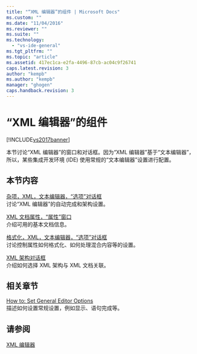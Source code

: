 ```yaml
---
title: "“XML 编辑器”的组件 | Microsoft Docs"
ms.custom: ""
ms.date: "11/04/2016"
ms.reviewer: ""
ms.suite: ""
ms.technology: 
  - "vs-ide-general"
ms.tgt_pltfrm: ""
ms.topic: "article"
ms.assetid: 417ec1ca-e2fa-4496-87cb-ac04c9f26741
caps.latest.revision: 3
author: "kempb"
ms.author: "kempb"
manager: "ghogen"
caps.handback.revision: 3
---
```

# “XML 编辑器”的组件
[!INCLUDE[vs2017banner](../code-quality/includes/vs2017banner.md)]

本节讨论“XML 编辑器”的窗口和对话框。因为“XML 编辑器”基于“文本编辑器”，所以，某些集成开发环境 \(IDE\) 使用常规的“文本编辑器”设置进行配置。  
  
## 本节内容  
 [杂项，XML，文本编辑器，“选项”对话框](../xml-tools/miscellaneous-xml-text-editor-options-dialog-box.md)  
 讨论“XML 编辑器”的自动完成和架构设置。  
  
 [XML 文档属性，“属性”窗口](../xml-tools/xml-document-properties-properties-window.md)  
 介绍可用的基本文档信息。  
  
 [格式化，XML，文本编辑器，“选项”对话框](../xml-tools/formatting-xml-text-editor-options-dialog-box.md)  
 讨论控制属性如何格式化、如何处理混合内容等的设置。  
  
 [XML 架构对话框](../xml-tools/xml-schemas-dialog-box.md)  
 介绍如何选择 XML 架构与 XML 文档关联。  
  
## 相关章节  
 [How to: Set General Editor Options](http://msdn.microsoft.com/zh-cn/704e4a7b-2162-4bed-8a47-f4f6ffec98c2)  
 描述如何设置常规设置，例如显示、语句完成等。  
  
## 请参阅  
 [XML 编辑器](../xml-tools/xml-editor.md)